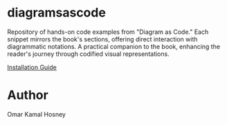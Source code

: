 # diagramsascode
Repository of hands-on code examples from "Diagram as Code." Each snippet mirrors the book's sections, offering direct interaction with diagrammatic notations. A practical companion to the book, enhancing the reader's journey through codified visual representations.

[Installation Guide](install_guide.adoc)

# Author
Omar Kamal Hosney
